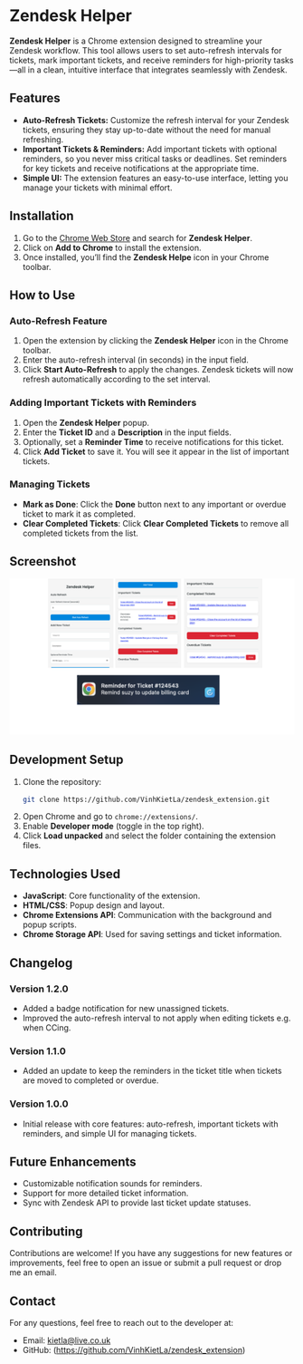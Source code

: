 # **Zendesk Helper**

**Zendesk Helper** is a Chrome extension designed to streamline your Zendesk workflow. This tool allows users to set auto-refresh intervals for tickets, mark important tickets, and receive reminders for high-priority tasks—all in a clean, intuitive interface that integrates seamlessly with Zendesk.

## **Features**

- **Auto-Refresh Tickets:** Customize the refresh interval for your Zendesk tickets, ensuring they stay up-to-date without the need for manual refreshing.
- **Important Tickets & Reminders:** Add important tickets with optional reminders, so you never miss critical tasks or deadlines. Set reminders for key tickets and receive notifications at the appropriate time.
- **Simple UI:** The extension features an easy-to-use interface, letting you manage your tickets with minimal effort.

## **Installation**

1. Go to the [Chrome Web Store](https://chromewebstore.google.com/detail/zendesk-helper/cglfkdbjmdipbcjgjhdnkoafkiealbkb) and search for **Zendesk Helper**.
2. Click on **Add to Chrome** to install the extension.
3. Once installed, you’ll find the **Zendesk Helpe** icon in your Chrome toolbar.

## **How to Use**

### Auto-Refresh Feature

1. Open the extension by clicking the **Zendesk Helper** icon in the Chrome toolbar.
2. Enter the auto-refresh interval (in seconds) in the input field.
3. Click **Start Auto-Refresh** to apply the changes. Zendesk tickets will now refresh automatically according to the set interval.

### Adding Important Tickets with Reminders

1. Open the **Zendesk Helper** popup.
2. Enter the **Ticket ID** and a **Description** in the input fields.
3. Optionally, set a **Reminder Time** to receive notifications for this ticket.
4. Click **Add Ticket** to save it. You will see it appear in the list of important tickets.

### Managing Tickets

- **Mark as Done**: Click the **Done** button next to any important or overdue ticket to mark it as completed.
- **Clear Completed Tickets**: Click **Clear Completed Tickets** to remove all completed tickets from the list.

## **Screenshot**

![Zendesk Helper Screenshot](./export_screenshot.png)

## **Development Setup**

1. Clone the repository:
   ```bash
   git clone https://github.com/VinhKietLa/zendesk_extension.git
   ```
2. Open Chrome and go to `chrome://extensions/`.
3. Enable **Developer mode** (toggle in the top right).
4. Click **Load unpacked** and select the folder containing the extension files.

## **Technologies Used**

- **JavaScript**: Core functionality of the extension.
- **HTML/CSS**: Popup design and layout.
- **Chrome Extensions API**: Communication with the background and popup scripts.
- **Chrome Storage API**: Used for saving settings and ticket information.

## **Changelog**

### Version 1.2.0

- Added a badge notification for new unassigned tickets.
- Improved the auto-refresh interval to not apply when editing tickets e.g. when CCing.

### Version 1.1.0

- Added an update to keep the reminders in the ticket title when tickets are moved to completed or overdue.

### Version 1.0.0

- Initial release with core features: auto-refresh, important tickets with reminders, and simple UI for managing tickets.

## **Future Enhancements**

- Customizable notification sounds for reminders.
- Support for more detailed ticket information.
- Sync with Zendesk API to provide last ticket update statuses.

## **Contributing**

Contributions are welcome! If you have any suggestions for new features or improvements, feel free to open an issue or submit a pull request or drop me an email.

## **Contact**

For any questions, feel free to reach out to the developer at:

- Email: kietla@live.co.uk
- GitHub: (https://github.com/VinhKietLa/zendesk_extension)
